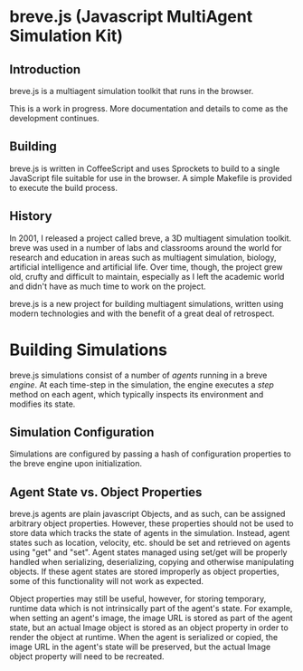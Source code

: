 breve.js (Javascript MultiAgent Simulation Kit)
==============================================

## Introduction ##

breve.js is a multiagent simulation toolkit that runs in the browser.

This is a work in progress.  More documentation and details to come as the development continues.

## Building ##

breve.js is written in CoffeeScript and uses Sprockets to build to a single JavaScript file suitable for use in the browser.  A simple Makefile is provided to execute the build process.

## History ##

In 2001, I released a project called breve, a 3D multiagent simulation toolkit.  breve was used in a number of labs and classrooms around the world for research and education in areas such as multiagent simulation, biology, artificial intelligence and artificial life.  Over time, though, the project grew old, crufty and difficult to maintain, especially as I left the academic world and didn't have as much time to work on the project.

breve.js is a new project for building multiagent simulations, written using modern technologies and with the benefit of a great deal of retrospect.

# Building Simulations

breve.js simulations consist of a number of *agents* running in a breve *engine*.  At each time-step in the simulation, the engine executes a *step* method on each agent, which typically inspects its environment and modifies its state.

## Simulation Configuration ##

Simulations are configured by passing a hash of configuration properties to the breve engine upon initialization.

## Agent State vs. Object Properties ##

breve.js agents are plain javascript Objects, and as such, can be assigned arbitrary object properties.  However, these properties should not be used to store data which tracks the state of agents in the simulation.  Instead, agent states such as location, velocity, etc. should be set and retrieved on agents using "get" and "set".  Agent states managed using set/get will be properly handled when serializing, deserializing, copying and otherwise manipulating objects.  If these agent states are stored improperly as object properties, some of this functionality will not work as expected.

Object properties may still be useful, however, for storing temporary, runtime data which is not intrinsically part of the agent's state.  For example, when setting an agent's image, the image URL is stored as part of the agent state, but an actual Image object is stored as an object property in order to render the object at runtime.  When the agent is serialized or copied, the image URL in the agent's state will be preserved, but the actual Image object property will need to be recreated. 

